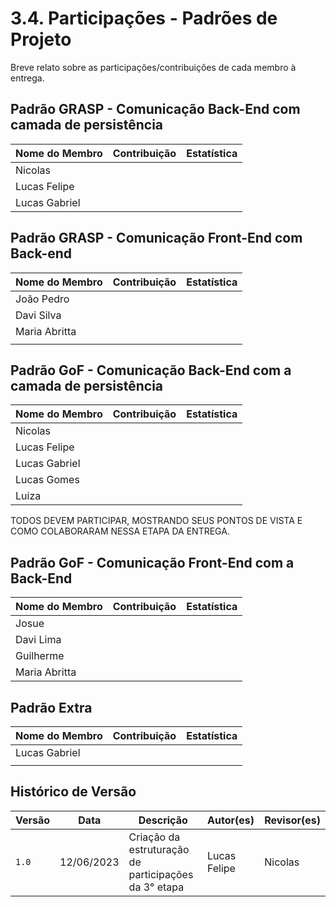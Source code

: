 # 3.4. Participações - Padrões de Projeto

Breve relato sobre as participações/contribuições de cada membro à entrega.

## Padrão GRASP - Comunicação Back-End com camada de persistência

| Nome do Membro | Contribuição                                                 | Estatística |
|----------------|--------------------------------------------------------------|--------------------------------------------------------------------------------|
| Nicolas      | |                                                                                |
| Lucas Felipe | |                                                                                |
| Lucas Gabriel   | |                                                                                |


## Padrão GRASP - Comunicação Front-End com Back-end

| Nome do Membro | Contribuição                                                 | Estatística |
|----------------|--------------------------------------------------------------|--------------------------------------------------------------------------------|
| João Pedro    | |                                                                                |
| Davi Silva | |                                                                                |
|Maria Abritta   | |                                                                                |
|   | |                                                                                |


## Padrão GoF - Comunicação Back-End com a camada de persistência

| Nome do Membro | Contribuição                                                 | Estatística |
|----------------|--------------------------------------------------------------|--------------------------------------------------------------------------------|
| Nicolas      | |                                                                                |
| Lucas Felipe | |                                                                                |
| Lucas Gabriel   | |                                                                                |
| Lucas Gomes  | |                                                                                |
| Luiza  | |                                                                                |

TODOS DEVEM PARTICIPAR, MOSTRANDO SEUS PONTOS DE VISTA E COMO COLABORARAM NESSA ETAPA DA ENTREGA.

## Padrão GoF - Comunicação Front-End com a Back-End

| Nome do Membro | Contribuição                                                 | Estatística |
|----------------|--------------------------------------------------------------|--------------------------------------------------------------------------------|
| Josue     | |                                                                                |
| Davi Lima| |                                                                                |
| Guilherme   | |                                                                                |
| Maria Abritta  | |                                                                                |


## Padrão Extra

| Nome do Membro                                                                         | Contribuição                                                                                            | Estatística|
|----------------------------------------------------------------------------------------|---------------------------------------------------------------------------------------------------------|--------------------------------------------------------------------------------|
| Lucas Gabriel                                                                                |  |                                                                                |
|                                                                                               |                                                                                |




## Histórico de Versão

| Versão | Data       | Descrição                                            | Autor(es)      | Revisor(es)   |
| ------ | ---------- | ---------------------------------------------------- | -------------- | ------------- |
| `1.0`  | 12/06/2023 | Criação da estruturação de participações da 3° etapa | Lucas Felipe   | Nicolas |